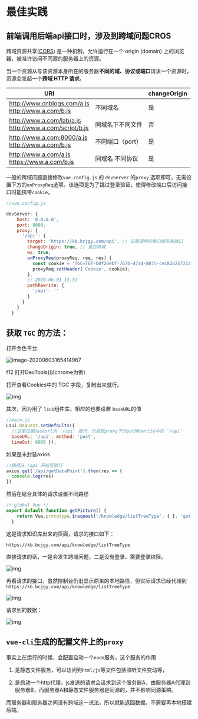 # 最佳实践

## 前端调用后端api接口时，涉及到跨域问题CROS

跨域资源共享([CORS](https://developer.mozilla.org/zh-CN/docs/Glossary/CORS)) 是一种机制，允许运行在一个 origin (domain) 上的浏览器，被准许访问不同源的服务器上的资源。

当一个资源从与该资源本身所在的服务器**不同的域、协议或端口**请求一个资源时，资源会发起一个**跨域 HTTP 请求**。

| URI                                                        |                  | changeOrigin |
| ---------------------------------------------------------- | ---------------- | ------------ |
| http://www.cnblogs.com/a.js<br/>http://www.a.com/b.js      | 不同域名         | 是           |
| http://www.a.com/lab/a.js<br/>http://www.a.com/script/b.js | 同域名下不同文件 | 否           |
| http://www.a.com:8000/a.js<br/>http://www.a.com/b.js       | 不同端口（port） | 是           |
| http://www.a.com/a.js<br/>https://www.a.com/b.js           | 同域名 不同协议  | 是           |

一般的跨域问题直接修改`vue.config.js` 的 `devServer` 的`proxy` 选项即可，无需设置下方的`onProxyReq`选项。该选项是为了跳过登录验证，使得修改端口后访问接口时能携带`cookie`。

```javascript
//vue.config.js

devServer: {
    host: '0.0.0.0',
    port: 8080,
    proxy: {
      '/api': {
        target: 'https://kb.bcjgy.com/api', // 设置调用的接口域名和端口
        changeOrigin: true, // 是否跨域
        ws: true,
        onProxyReq(proxyReq, req, res) {
          const cookie = 'TGC=TGT-b0f20ebf-767b-47a4-8875-ce1826257212;';
          proxyReq.setHeader('Cookie', cookie);
        },
        // 2020-06-01 15:53
        pathRewrite: {
          '/api': ''
        }
      }
    }
  }
```

## 获取 `TGC` 的方法：

打开金色平台

![image-20200603165414967](C:\Users\fscut\AppData\Roaming\Typora\typora-user-images\image-20200603165414967.png)

f12 打开DevTools(以chrome为例)

打开查看Cookies中的 TGC 字段，复制出来就行。

![img](C:\Users\fscut\AppData\Local\Temp\企业微信截图_15911745917086.png)

其次，因为用了 `lsui`组件库，相应的也要设置 `baseURL`的值

```javascript
//main.js
Lsui.Request.setDefaults({
  //这里设置baseurl为 '/api' 就行，也就是proxy下的pathRewrite中的 '/api'
  baseURL: '/api', method: 'post',	 
  timeOut: 6000 });

```

如果是未封装axios

```javascript
//路径从 /api 开始写就行
axios.get('/api/getDataPoint').then(res => {
  console.log(res)
})
```

然后在结合具体的请求设置不同路径

```javascript
/* global Vue */
export default function getPicture() {
    return Vue.prototype.$request('/knowledge/listTreeType', { }, 'get');
  }
```

这是请求知识库出来的页面，请求的接口如下：

`https://kb.bcjgy.com/api/knowledge/listTreeType`

直接请求的话，一是会发生跨域问题，二是没有登录，需要登录权限。

![img](C:\Users\fscut\AppData\Local\Temp\企业微信截图_1591144709325.png)

再看请求的接口，虽然控制台仍旧显示原来的本地路径，但实际请求已经代理到`https://kb.bcjgy.com/api/knowledge/listTreeType`

![img](C:\Users\fscut\AppData\Local\Temp\企业微信截图_15911446824242.png)

请求到的数据：

![img](C:\Users\fscut\AppData\Local\Temp\企业微信截图_15911446985228.png)

## `vue-cli`生成的配置文件上的`proxy`

事实上在运行的时候，会配置启动一个`node`服务，这个服务的作用

1. 是静态文件服务，可以访问到`html/js`等文件包括监听文件变动等，

2. 是启动一个http代理，js发送的请求会请求到这个服务器A，由服务器A代理到服务器B，而服务器A和静态文件服务器是同源的，并不影响同源策略。

而服务器和服务器之间没有跨域这一说法，所以就能返回数据，不需要再本地搭建后端。